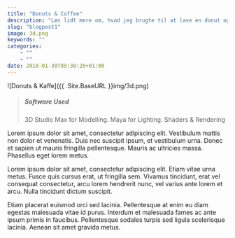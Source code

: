 ```yaml
---
title: "Donuts & Coffee"
description: "Læs lidt mere om, hvad jeg brugte til at lave en donut og en kop kaffe i 3D"
slug: "blogpost1"
image: 3d.png
keywords: ""
categories: 
    - ""
    - ""
date: 2018-01-30T09:38:20+01:00
---
```


![Donuts & Kaffe]({{ .Site.BaseURL }}img/3d.png)


> ##### Software Used
> 3D Studio Max for Modelling.
> Maya for Lighting. Shaders & Rendering

Lorem ipsum dolor sit amet, consectetur adipiscing elit. Vestibulum mattis non dolor et venenatis. Duis nec suscipit ipsum, et vestibulum urna. Donec et sapien ut mauris fringilla pellentesque. Mauris ac ultricies massa. Phasellus eget lorem metus.

Lorem ipsum dolor sit amet, consectetur adipiscing elit. Etiam vitae urna metus. Fusce quis cursus erat, ut fringilla sem. Vivamus tincidunt, erat vel consequat consectetur, arcu lorem hendrerit nunc, vel varius ante lorem et arcu. Nulla tincidunt dictum suscipit.

Etiam placerat euismod orci sed lacinia. Pellentesque at enim eu diam egestas malesuada vitae id purus. Interdum et malesuada fames ac ante ipsum primis in faucibus. Pellentesque sodales turpis sed ligula scelerisque lacinia. Aenean sit amet gravida metus.


